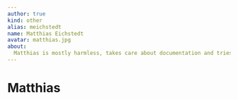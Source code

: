 ```yaml
---
author: true
kind: other
alias: meichstedt
name: Matthias Eichstedt
avatar: matthias.jpg
about:
  Matthias is mostly harmless, takes care about documentation and tries to make the team as effective as possible.
---
```


# Matthias

<Author :author="$page.frontmatter" />
